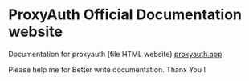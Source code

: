 # ProxyAuth Official Documentation website
Documentation for proxyauth (file HTML website) <a href="https://proxyauth.app/">proxyauth.app</a>

Please help me for Better write documentation. Thanx You ! 
